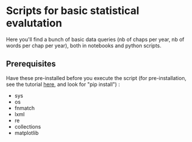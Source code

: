 # Scripts for basic statistical evalutation
Here you'll find a bunch of basic data queries (nb of chaps per year, nb of words per chap per year), both in notebooks and python scripts.

## Prerequisites
Have these pre-installed before you execute the script (for pre-installation, see the tutorial <a href="https://docs.python.org/3/installing/index.html">here</a>, and look for "pip install") :
  - sys
  - os
  - fnmatch
  - lxml
  - re
  - collections
  - matplotlib
